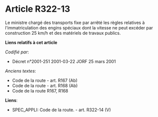 # Article R322-13

Le ministre chargé des transports fixe par arrêté les règles relatives à l'immatriculation des engins spéciaux dont la
vitesse ne peut excéder par construction 25 km/h et des matériels de travaux publics.

**Liens relatifs à cet article**

_Codifié par_:

  - Décret n°2001-251 2001-03-22 JORF 25 mars 2001

_Anciens textes_:

  - Code de la route - art. R167 (Ab)
  - Code de la route - art. R168 (Ab)
  - Code de la route R167, R168

**Liens**:

  - SPEC_APPLI: Code de la route. - art. R322-14 (V)
